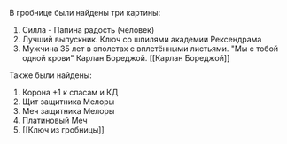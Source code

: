 В гробнице были найдены три картины:
1. Силла - Папина радость (человек)
2. Лучший выпускник. Ключ со шпилями академии Рексендрама
3. Мужчина 35 лет в эполетах с вплетёнными листьями. "Мы с тобой одной крови" Карлан Бореджой. [[Карлан Бореджой]]

Также были найдены:
1. Корона +1 к спасам и КД
2. Щит защитника Мелоры
3. Меч защитника Мелоры
4. Платиновый Меч
5. [[Ключ из гробницы]]

